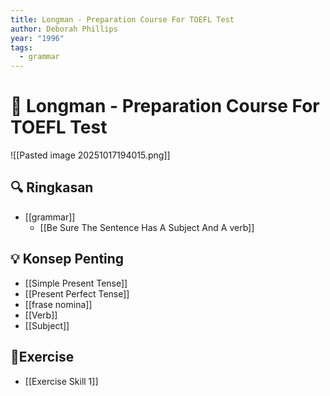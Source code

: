 ```yaml
---
title: Longman - Preparation Course For TOEFL Test
author: Deborah Phillips
year: "1996"
tags:
  - grammar
---
```


# 📘 Longman - Preparation Course For TOEFL Test

![[Pasted image 20251017194015.png]]

## 🔍 Ringkasan
-  [[grammar]]
	- [[Be Sure The Sentence Has A Subject And A verb]]

## 💡 Konsep Penting
-  [[Simple Present Tense]]
- [[Present Perfect Tense]]
- [[frase nomina]]
- [[Verb]]
- [[Subject]]

## 💪Exercise
- [[Exercise Skill 1]]